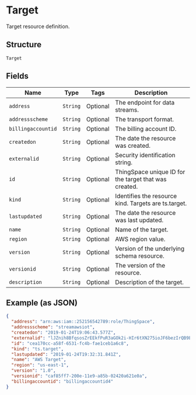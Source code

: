 
# Target

Target resource definition.

## Structure

`Target`

## Fields

| Name | Type | Tags | Description |
|  --- | --- | --- | --- |
| `address` | `String` | Optional | The endpoint for data streams. |
| `addressscheme` | `String` | Optional | The transport format. |
| `billingaccountid` | `String` | Optional | The billing account ID. |
| `createdon` | `String` | Optional | The date the resource was created. |
| `externalid` | `String` | Optional | Security identification string. |
| `id` | `String` | Optional | ThingSpace unique ID for the target that was created. |
| `kind` | `String` | Optional | Identifies the resource kind. Targets are ts.target. |
| `lastupdated` | `String` | Optional | The date the resource was last updated. |
| `name` | `String` | Optional | Name of the target. |
| `region` | `String` | Optional | AWS region value. |
| `version` | `String` | Optional | Version of the underlying schema resource. |
| `versionid` | `String` | Optional | The version of the resource. |
| `description` | `String` | Optional | Description of the target. |

## Example (as JSON)

```json
{
  "address": "arn:aws:iam::252156542789:role/ThingSpace",
  "addressscheme": "streamawsiot",
  "createdon": "2019-01-24T19:06:43.577Z",
  "externalid": "lJZnih8BfqsosZrEEkfPuR3aGOk2i-HIr6tXN275ioJF6bezIrQB9EbzpTRep8J7RmV7QH==",
  "id": "cea170cc-a58f-6531-fc4b-fae1ceb1a6c8",
  "kind": "ts.target",
  "lastupdated": "2019-01-24T19:32:31.841Z",
  "name": "AWS Target",
  "region": "us-east-1",
  "version": "1.0",
  "versionid": "caf85ff7-200e-11e9-a85b-02420a621e0a",
  "billingaccountid": "billingaccountid4"
}
```

